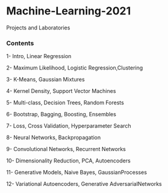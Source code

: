 # Machine-Learning-2021
Projects and Laboratories
### Contents 
1- Intro, Linear Regression

2- Maximum Likelihood, Logistic Regression,Clustering

3- K-Means, Gaussian Mixtures

4- Kernel Density, Support Vector Machines

5- Multi-class, Decision Trees, Random Forests

6- Bootstrap, Bagging, Boosting, Ensembles

7- Loss, Cross Validation, Hyperparameter Search

8- Neural Networks, Backpropagation

9- Convolutional Networks, Recurrent Networks

10- Dimensionality Reduction, PCA, Autoencoders

11- Generative Models, Naive Bayes, GaussianProcesses

12- Variational Autoencoders, Generative AdversarialNetworks
